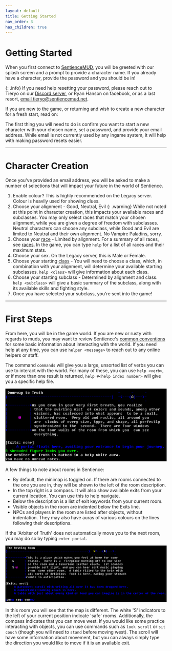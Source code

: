 ```yaml
---
layout: default
title: Getting Started
nav_order: 3
has_children: true
---
```

# Getting Started
When you first connect to [SentienceMUD](telnet://sentiencemud.net:9000), you will be greeted with our splash screen and a prompt to provide a character name. If you already have a character, provide the password and you should be in! 

{: .info}
If you need help resetting your password, please reach out to Tieryo on our [Discord server](https://discord.gg/E2Ahw5Xy), or Ryan Hanson on facebook, or as a last resort, [email tieryo@sentiencemud.net](mailto:tieryo@sentiencemud.net).

If you are new to the game, or returning and wish to create a new character for a fresh start, read on:

The first thing you will need to do is confirm you want to start a new character with your chosen name, set a password, and provide your email address. While email is not currently used by any ingame system, it will help with making password resets easier.

---

# Character Creation
Once you've provided an email address, you will be asked to make a number of selections that will impact your future in the world of Sentience.

1. Enable colour?
   This is highly recommended on the Legacy server. Colour is heavily used for showing clues.
2. Choose your alignment - Good, Neutral, Evil
   {: .warning}
   While not noted at this point in character creation, this impacts your available races and subclasses. You may only select races that match your chosen alignment, while you are given a degree of freedom with subclasses.
   Neutral characters can choose any subclass, while Good and Evil are limited to Neutral and their own alignment. No Vampire Paladins, sorry.
3. Choose your [race](races) - Limited by alignment. For a summary of all races, see [races](races). In the game, you can type `help` for a list of all races and their maximum stats.
4. Choose your sex. On the Legacy server, this is Male or Female.
5. Choose your starting [class](classes) - You will need to choose a class, which, in combination with your alignment, will determine your available starting subclasses. `help <class>` will give information about each class.
6. Choose your starting subclass - Determined by alignment and class. `help <subclass>` will give a basic summary of the subclass, along with its available skills and fighting style.
7. Once you have selected your subclass, you're sent into the game!

---

# First Steps
From here, you will be in the game world. If you are new or rusty with regards to muds, you may want to review Sentience's [common conventions](common-conventions) for some basic information about interacting with the world. If you need help at any time, you can use `helper <message>` to reach out to any online helpers or staff.

The command `commands` will give you a large, unsorted list of verbs you can use to interact with the world. For many of these, you can use `help <verb>`, or if more than one result is returned, `help #<help index number>` will give you a specific help file.

![The first room](assets/doorway_to_truth.png)

A few things to note about rooms in Sentience:
- By default, the minimap is toggled on. If there are rooms connected to the one you are in, they will be shown to the left of the room description.
- In the top right is a compass. It will also show available exits from your current location. You can use this to help navigate.
- Below the description is a list of exit keywords from your current room.
- Visible objects in the room are indented below the Exits line.
- NPCs and players in the room are listed after objects, without indentation. They may also have auras of various colours on the lines following their descriptions.

If the 'Arbiter of Truth' does not automatically move you to the next room, you may do so by typing `enter portal`.


![The second room, where you can begin moving around the game](assets/second_room.png)

In this room you will see that the map is different. The white 'S' indicators to the left of your current position indicate 'safe' rooms. Additionally, the compass indicates that you can move west. If you would like some practice interacting with objects, you can use commands such as `look scroll` or `sit couch` (though you will need to `stand` before moving west). The scroll will have some information about movement, but you can always simply type the direction you would like to move if it is an available exit.